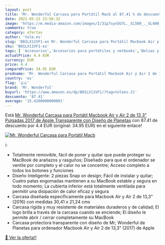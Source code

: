 ```yaml
---
layout: post
title: 'Mr. Wonderful Carcasa para Portátil Macb al 87.41 % de descuento'
date: 2021-05-22 23:56:32
image: 'https://m.media-amazon.com/images/I/31p7syn5U7L._SL500_._SL400_.jpg'
comments: true
category: ofertas
author: 'tole.es'
slug: 'B01LX11VF1-es Mr. Wonderful Carcasa para Portátil Macbook Air y Air 2 de...'
sku: 'B01LX11VF1-es'
tags: [ 'Accesorios','Accesorios para portátiles y netbooks','Bolsas y fundas para portátiles y netbooks','Fundas duras para portátiles y netbooks','Informática','apple','mr. wonderful', ]
actualPrice: 4.4 EUR
currency: EUR
price: 4.4
comparePrice: 34.95 EUR
prodname: 'Mr. Wonderful Carcasa para Portátil Macbook Air y Air 2 de 13 3" Pulgadas  2017  de Apple Transparente con Diseño de Planetas'
country: 'es'
flag: '🇪🇸'
brand: 'Mr. Wonderful'
buyurl: 'https://www.amazon.es/dp/B01LX11VF1/?tag=tolees-21'
descuento: '87.41'
average: '15.4200000000001'
---
```


Está [Mr. Wonderful Carcasa para Portátil Macbook Air y Air 2 de 13 3" Pulgadas  2017  de Apple Transparente con Diseño de Planetas](https://www.amazon.es/dp/B01LX11VF1/?tag=tolees-21) con 87.41 de descuento por 4.4 EUR (original: 34.95 EUR) en el siguiente enlace!

[![Mr. Wonderful Carcasa para Portátil Macb](https://m.media-amazon.com/images/I/31p7syn5U7L._SL500_._SL400_.jpg)](https://www.amazon.es/dp/B01LX11VF1/?tag=tolees-21)

ℹ️:

- Totalmente removible, fácil de poner y quitar que puede proteger su MacBook de arañazos y rasguños; Diseñado para que el ordenador se ventile por completo y el calor no se concentre; Acceso completo a todos los botones y funciones
- Diseño Inteligente: 2 piezas Snap on design; Fácil de instalar y quitar; Cuatro patas engomadas mantienen a su MacBook estable y segura en todo momento; La cubierta inferior está totalmente ventilada para permitir una disipación de calor eficaz y segura
- Carcasa diseñada específicamente para Macbook Air y Air 2 de 13,3" (2016) con medidas 30,41 x 21,24 cms
- Carcasa rígida y muy resistente de materiales duraderos y de calidad; El logo brilla a través de la carcasa cuando se enciende; El diseño le permite abrir / cerrar completamente su MacBook
- Carcasa protectora transparente con diseño de Mr; Wonderful de Planetas para ordenador Macbook Air y Air 2 de 13,3" (2017) de Apple

[🛒 Ver la oferta!!](https://www.amazon.es/dp/B01LX11VF1/?tag=tolees-21)
